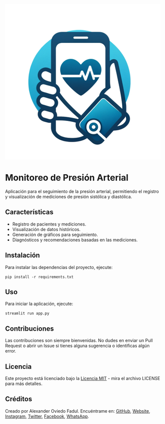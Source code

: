 ![Logo de Monitoreo de Presión Arterial](https://raw.githubusercontent.com/bladealex9848/Presion_Arterial/main/img/logo.png)

# Monitoreo de Presión Arterial

Aplicación para el seguimiento de la presión arterial, permitiendo el registro y visualización de mediciones de presión sistólica y diastólica.

## Características

- Registro de pacientes y mediciones.
- Visualización de datos históricos.
- Generación de gráficos para seguimiento.
- Diagnósticos y recomendaciones basadas en las mediciones.

## Instalación
Para instalar las dependencias del proyecto, ejecute:
```
pip install -r requirements.txt
```

## Uso
Para iniciar la aplicación, ejecute:
```
streamlit run app.py
```

## Contribuciones

Las contribuciones son siempre bienvenidas. No dudes en enviar un Pull Request o abrir un Issue si tienes alguna sugerencia o identificas algún error.

## Licencia

Este proyecto está licenciado bajo la [Licencia MIT](LICENSE) - mira el archivo LICENSE para más detalles.

## Créditos

Creado por Alexander Oviedo Fadul. Encuéntrame en: [GitHub](https://github.com/bladealex9848), [Website](https://alexander.oviedo.isabellaea.com/), [Instagram](https://www.instagram.com/alexander.oviedo.fadul), [Twitter](https://twitter.com/alexanderofadul), [Facebook](https://www.facebook.com/alexanderof/), [WhatsApp](https://api.whatsapp.com/send?phone=573015930519&text=Hola%20!Quiero%20conversar%20contigo!%20).
